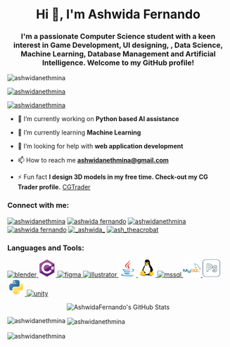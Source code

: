 <h1 align="center">Hi 👋, I'm Ashwida Fernando</h1>
<h3 align="center">I'm a passionate Computer Science student with a keen interest in Game Development, UI designing, , Data Science, Machine Learning, Database Management and Artificial Intelligence. Welcome to my GitHub profile!</h3>

<p align="left"> <img src="https://komarev.com/ghpvc/?username=ashwidanethmina&label=Profile%20views&color=0e75b6&style=flat" alt="ashwidanethmina" /> </p>

<p align="left"> <a href="https://github.com/ryo-ma/github-profile-trophy"><img src="https://github-profile-trophy.vercel.app/?username=ashwidanethmina" alt="ashwidanethmina" /></a> </p>

<p align="left"> <a href="https://twitter.com/ashwidanethmina" target="blank"><img src="https://img.shields.io/twitter/follow/ashwidanethmina?logo=twitter&style=for-the-badge" alt="ashwidanethmina" /></a> </p>

- 🔭 I’m currently working on **Python based AI assistance**

- 🌱 I’m currently learning **Machine Learning**

- 🤝 I’m looking for help with **web application development**

- 📫 How to reach me **ashwidanethmina@gmail.com**

- ⚡ Fun fact **I design 3D models in my free time. Check-out my CG Trader profile.** [CGTrader](https://www.cgtrader.com/designers/ashwida)

<h3 align="left">Connect with me:</h3>
<p align="left">
<a href="https://twitter.com/ashwidanethmina" target="blank"><img align="center" src="https://raw.githubusercontent.com/rahuldkjain/github-profile-readme-generator/master/src/images/icons/Social/twitter.svg" alt="ashwidanethmina" height="30" width="40" /></a>
<a href="https://www.linkedin.com/in/ashwida-fernando-b769571bb/" target="blank"><img align="center" src="https://raw.githubusercontent.com/rahuldkjain/github-profile-readme-generator/master/src/images/icons/Social/linked-in-alt.svg" alt="ashwida fernando" height="30" width="40" /></a>
<a href="https://stackoverflow.com/users/13796406/ashwidanethmina" target="blank"><img align="center" src="https://raw.githubusercontent.com/rahuldkjain/github-profile-readme-generator/master/src/images/icons/Social/stack-overflow.svg" alt="ashwidanethmina" height="30" width="40" /></a>
<a href="https://www.facebook.com/ashwida.fernando" target="blank"><img align="center" src="https://raw.githubusercontent.com/rahuldkjain/github-profile-readme-generator/master/src/images/icons/Social/facebook.svg" alt="ashwida fernando" height="30" width="40" /></a>
<a href="https://instagram.com/_ashwida_" target="blank"><img align="center" src="https://raw.githubusercontent.com/rahuldkjain/github-profile-readme-generator/master/src/images/icons/Social/instagram.svg" alt="_ashwida_" height="30" width="40" /></a>
<a href="https://youtube.com/@Ash_TheAcrobat?si=bAzFJvZVcc3SBbfw" target="blank"><img align="center" src="https://raw.githubusercontent.com/rahuldkjain/github-profile-readme-generator/master/src/images/icons/Social/youtube.svg" alt="ash_theacrobat" height="30" width="40" /></a>
</p>

<h3 align="left">Languages and Tools:</h3>
<p align="left"> <a href="https://www.blender.org/" target="_blank" rel="noreferrer"> <img src="https://download.blender.org/branding/community/blender_community_badge_white.svg" alt="blender" width="40" height="40"/> </a> <a href="https://www.w3schools.com/cs/" target="_blank" rel="noreferrer"> <img src="https://raw.githubusercontent.com/devicons/devicon/master/icons/csharp/csharp-original.svg" alt="csharp" width="40" height="40"/> </a> <a href="https://www.figma.com/" target="_blank" rel="noreferrer"> <img src="https://www.vectorlogo.zone/logos/figma/figma-icon.svg" alt="figma" width="40" height="40"/> </a> <a href="https://www.adobe.com/in/products/illustrator.html" target="_blank" rel="noreferrer"> <img src="https://www.vectorlogo.zone/logos/adobe_illustrator/adobe_illustrator-icon.svg" alt="illustrator" width="40" height="40"/> </a> <a href="https://www.java.com" target="_blank" rel="noreferrer"> <img src="https://raw.githubusercontent.com/devicons/devicon/master/icons/java/java-original.svg" alt="java" width="40" height="40"/> </a> <a href="https://www.linux.org/" target="_blank" rel="noreferrer"> <img src="https://raw.githubusercontent.com/devicons/devicon/master/icons/linux/linux-original.svg" alt="linux" width="40" height="40"/> </a> <a href="https://www.microsoft.com/en-us/sql-server" target="_blank" rel="noreferrer"> <img src="https://www.svgrepo.com/show/303229/microsoft-sql-server-logo.svg" alt="mssql" width="40" height="40"/> </a> <a href="https://www.mysql.com/" target="_blank" rel="noreferrer"> <img src="https://raw.githubusercontent.com/devicons/devicon/master/icons/mysql/mysql-original-wordmark.svg" alt="mysql" width="40" height="40"/> </a> <a href="https://www.photoshop.com/en" target="_blank" rel="noreferrer"> <img src="https://raw.githubusercontent.com/devicons/devicon/master/icons/photoshop/photoshop-line.svg" alt="photoshop" width="40" height="40"/> </a> <a href="https://www.python.org" target="_blank" rel="noreferrer"> <img src="https://raw.githubusercontent.com/devicons/devicon/master/icons/python/python-original.svg" alt="python" width="40" height="40"/> </a> <a href="https://unity.com/" target="_blank" rel="noreferrer"> <img src="https://www.vectorlogo.zone/logos/unity3d/unity3d-icon.svg" alt="unity" width="40" height="40"/> </a> </p>

<div align="center">
    <img src="https://github-profile-summary-cards.vercel.app/api/cards/profile-details?username=ashwidanethmina&theme=github_dark" alt="AshwidaFernando's GitHub Stats"/>
</div>

<p><img align="left" src="https://github-readme-stats.vercel.app/api/top-langs?username=ashwidanethmina&show_icons=true&locale=en&layout=compact" alt="ashwidanethmina" /></p>

<p>&nbsp;<img align="center" src="https://github-readme-stats.vercel.app/api?username=ashwidanethmina&show_icons=true&locale=en" alt="ashwidanethmina" /></p>

<p><img align="center" src="https://github-readme-streak-stats.herokuapp.com/?user=ashwidanethmina&" alt="ashwidanethmina" /></p>
